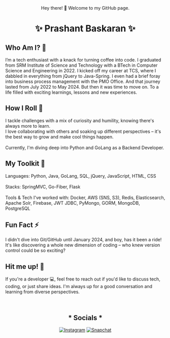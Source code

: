<div align="center">
Hey there! 👋 Welcome to my GitHub page.

<!--
**prashant42b/prashant42b** is a ✨ _special_ ✨ repository because its `README.md` (this file) appears on your GitHub profile.

Here are some ideas to get you started:

- 🔭 I’m currently working on ...
- 🌱 I’m currently learning ...
- 👯 I’m looking to collaborate on ...
- 🤔 I’m looking for help with ...
- 💬 Ask me about ...
- 📫 How to reach me: ...
- 😄 Pronouns: ...
- ⚡ Fun fact: ...
-->

<p style="font-weight:bold;" text-align="center">
<h1>✨ Prashant Baskaran ✨</h1>
</p>
</div>

<p style="font-weight:bold;tex-align:center" align="center">
<h2>Who Am I? 🤔 </h2>
I’m a tech enthusiast with a knack for turning coffee into code. I graduated from SRM Institute of Science and Technology with a BTech in Computer Science and Engineering in 2022. I kicked off my career at TCS, where I dabbled in everything from jQuery to Java-Spring. I even had a brief foray into business process management with the PMO Office. And that journey lasted from July 2022 to May 2024. But then it was time to move on. To a life filled with exciting learnings, lessons and new experiences.
</p>

<p style="font-weight:bold;" align="center">
<h2>How I Roll 👯</h2>
I tackle challenges with a mix of curiosity and humility, knowing there's always more to learn.<br> I love collaborating with others and soaking up different perspectives – it's the best way to grow and make cool things happen.<br><br> Currently, I'm diving deep into Python and GoLang as a Backend Developer.
</p>

<p style="font-weight:bold;" align="center">
<h2>My Toolkit 🔭</h2>
Languages: Python, Java, GoLang, SQL, jQuery, JavaScript, HTML, CSS<br><br>
Stacks: SpringMVC, Go-Fiber, Flask<br><br>
Tools & Tech I've worked with: Docker, AWS (SNS, S3), Redis, Elasticsearch, Apache Solr, Firebase, JWT JDBC, PyMongo, GORM, MongoDB, PostgreSQL
</p>

<p style="font-weight:bold;" align="center">
<h2>Fun Fact ⚡</h2>
I didn't dive into Git/GitHub until January 2024, and boy, has it been a ride! It's like discovering a whole new dimension of coding – who knew version control could be so exciting?
</p>

<p style="font-weight:bold;" align="center">
<h2>Hit me up! 💬</h2>
If you're a developer 💻, feel free to reach out if you'd like to discuss tech, coding, or just share ideas. I'm always up for a good conversation and learning from diverse perspectives.
</p>
<br>
<div align="center">
<p style="font-weight:bold;" align="center">
<h2>* Socials *</h2>

</p>


  
  
[![Instagram](https://img.shields.io/badge/Instagram-follow-brightgreen.svg?logo=instagram&logoColor=white&style=for-the-badge)](https://www.instagram.com/prashant42b/)
[![Snapchat](https://img.shields.io/badge/Snapchat-add-yellow.svg?logo=snapchat&logoColor=white&style=for-the-badge)](https://www.snapchat.com/add/prashant42b)

</div>
